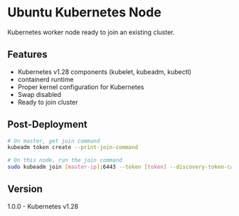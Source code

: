 # Ubuntu Kubernetes Node

Kubernetes worker node ready to join an existing cluster.

## Features
- Kubernetes v1.28 components (kubelet, kubeadm, kubectl)
- containerd runtime
- Proper kernel configuration for Kubernetes
- Swap disabled
- Ready to join cluster

## Post-Deployment
```bash
# On master, get join command
kubeadm token create --print-join-command

# On this node, run the join command
sudo kubeadm join [master-ip]:6443 --token [token] --discovery-token-ca-cert-hash [hash]
```

## Version
1.0.0 - Kubernetes v1.28
